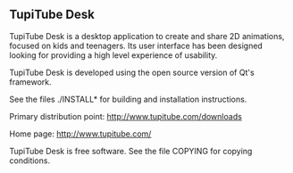 ## TupiTube Desk

TupiTube Desk is a desktop application to create and share 2D animations,
focused on kids and teenagers.
Its user interface has been designed looking for providing a high level 
experience of usability.

TupiTube Desk is developed using the open source version of Qt's framework. 

See the files ./INSTALL* for building and installation instructions.

Primary distribution point:
http://www.tupitube.com/downloads

Home page:
http://www.tupitube.com/

TupiTube Desk is free software. See the file COPYING for copying conditions.
